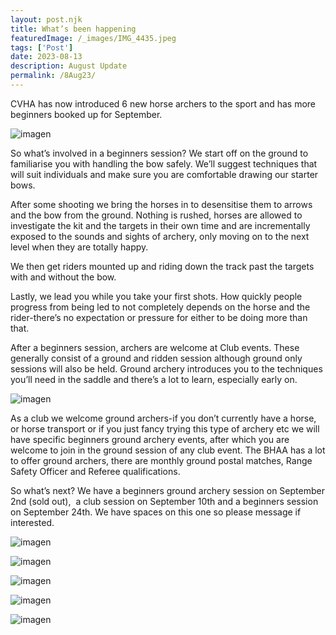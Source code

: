 ```yaml
---
layout: post.njk
title: What’s been happening
featuredImage: /_images/IMG_4435.jpeg
tags: ['Post'] 
date: 2023-08-13
description: August Update
permalink: /8Aug23/
---
```

CVHA has now introduced 6 new horse archers to the sport and has more beginners booked up for September. 

![imagen](/_images/IMG_4270.jpeg)

So what’s involved in a beginners session? We start off on the ground to familiarise you with handling the bow safely. We’ll suggest techniques that will suit individuals and make sure you are comfortable drawing our starter bows. 

After some shooting we bring the horses in to desensitise them to arrows and the bow from the ground. Nothing is rushed, horses are allowed to investigate the kit and the targets in their own time and are incrementally exposed to the sounds and sights of archery, only moving on to the next level when they are totally happy. 

We then get riders mounted up and riding down the track past the targets with and without the bow. 

Lastly, we lead you while you take your first shots. How quickly people progress from being led to not completely depends on the horse and the rider-there’s no expectation or pressure for either to be doing more than that. 

After a beginners session, archers are welcome at Club events. These generally consist of a ground and ridden session although ground only sessions will also be held. Ground archery introduces you to the techniques you’ll need in the saddle and there’s a lot to learn, especially early on. 

![imagen](/_images/IMG_4275.jpeg)

As a club we welcome ground archers-if you don’t currently have a horse, or horse transport or if you just fancy trying this type of archery etc we will have specific beginners ground archery events, after which you are welcome to join in the ground session of any club event. The BHAA has a lot to offer ground archers, there are monthly ground postal matches, Range Safety Officer and Referee qualifications.

So what’s next? We have a beginners ground archery session on September 2nd (sold out),  a club session on September 10th and a beginners session on September 24th. We have spaces on this one so please message if interested.

![imagen](/_images/IMG_4374.jpeg)

![imagen](/_images/IMG_4375.jpeg)

![imagen](/_images/IMG_4383.jpeg)

![imagen](/_images/IMG_4394.jpeg)

![imagen](/_images/IMG_4270.jpeg)